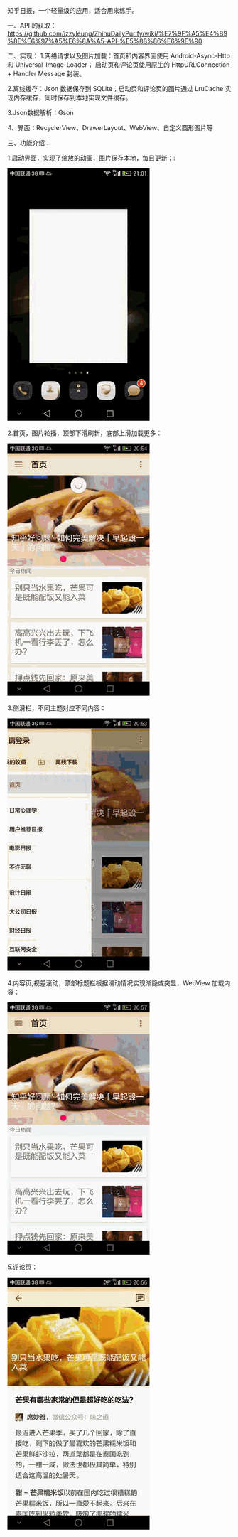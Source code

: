 知乎日报，一个轻量级的应用，适合用来练手。

一、API 的获取：
https://github.com/izzyleung/ZhihuDailyPurify/wiki/%E7%9F%A5%E4%B9%8E%E6%97%A5%E6%8A%A5-API-%E5%88%86%E6%9E%90


二、实现：
1.网络请求以及图片加载：首页和内容界面使用 Android-Async-Http 和 Universal-Image-Loader；
启动页和评论页使用原生的 HttpURLConnection + Handler Message 封装。

2.离线缓存：Json 数据保存到 SQLite；启动页和评论页的图片通过 LruCache 实现内存缓存，同时保存到本地实现文件缓存。

3.Json数据解析：Gson

4、界面：RecyclerView、DrawerLayout、WebView、自定义圆形图片等



三、功能介绍：


1.启动界面，实现了缩放的动画，图片保存本地，每日更新；:

![image](https://github.com/coffeehu/ZHD/blob/master/readmeImages/splash.gif?raw=true)



2.首页，图片轮播，顶部下滑刷新，底部上滑加载更多：

![image](https://github.com/coffeehu/ZHD/blob/master/readmeImages/main.gif?raw=true)


3.侧滑栏，不同主题对应不同内容：

![image](https://github.com/coffeehu/ZHD/blob/master/readmeImages/navigation.gif?raw=true)


4.内容页,视差滚动，顶部标题栏根据滑动情况实现渐隐或突显，WebView 加载内容：

![image](https://github.com/coffeehu/ZHD/blob/master/readmeImages/content.gif?raw=true)



5.评论页：


![image](https://github.com/coffeehu/ZHD/blob/master/readmeImages/comment.gif?raw=true)
